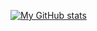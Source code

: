 [![My GitHub stats](https://github-readme-stats.vercel.app/api?username=cvbenur&count_private=true&show_icons=true&theme=dark&hide_border=true)](https://github.com/anuraghazra/github-readme-stats)
